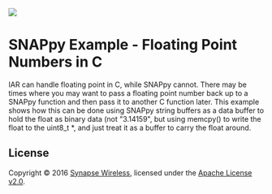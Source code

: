 [![](https://cloud.githubusercontent.com/assets/1317406/12406044/32cd9916-be0f-11e5-9b18-1547f284f878.png)](http://www.synapse-wireless.com/)

# SNAPpy Example - Floating Point Numbers in C

IAR can handle floating point in C, while SNAPpy cannot.  There may be times where you may want to pass a floating point number back up to a SNAPpy function and then pass it to another C function later.  This example shows how this can be done using SNAPpy string buffers as a data buffer to hold the float as binary data (not "3.14159", but using memcpy() to write the float to the uint8_t *, and just treat it as a buffer to carry the float around.

## License

Copyright © 2016 [Synapse Wireless](http://www.synapse-wireless.com/), licensed under the [Apache License v2.0](LICENSE.md).

<!-- meta-tags: vvv-atmega, vvv-math, vvv-python, vvv-c, vvv-snappy, vvv-example -->
